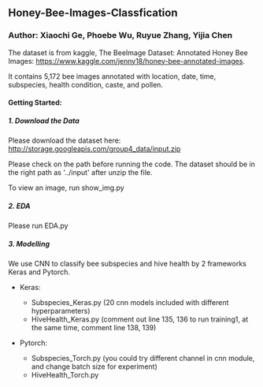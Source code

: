 ## Honey-Bee-Images-Classfication
### Author: Xiaochi Ge, Phoebe Wu, Ruyue Zhang, Yijia Chen

The dataset is from kaggle, The BeeImage Dataset: Annotated Honey Bee Images: https://www.kaggle.com/jenny18/honey-bee-annotated-images.

It contains 5,172 bee images annotated with location, date, time, subspecies, health condition, caste, and pollen.

#### Getting Started:
##### 1. Download the Data
Please download the dataset here:
http://storage.googleapis.com/group4_data/input.zip

Please check on the path before running the code. The dataset should be in the right path as '../input' after unzip the file.

To view an image, run show_img.py
 
##### 2. EDA

Please run EDA.py

##### 3. Modelling
We use CNN to classify bee subspecies and hive health by 2 frameworks Keras and Pytorch. 
   - Keras:  
     - Subspecies_Keras.py (20 cnn models included with different hyperparameters)
     - HiveHealth_Keras.py (comment out line 135, 136 to run training1, at the same time, comment line 138, 139)

   - Pytorch: 
     - Subspecies_Torch.py (you could try different channel in cnn module, and change batch size for experiment)
     - HiveHealth_Torch.py
    
